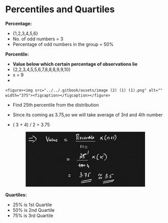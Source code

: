 # Percentiles and Quartiles

**Percentage:**

* {1,2,3,4,5,6}
* No. of odd numbers = 3
* Percentage of odd numbers in the group = 50%

**Percentile:**

* **Value below which certain percentage of observations lie**
* {2,2,3,4,5,5,6,7,8,8,8,9,9,10}
* x = 9
*

    <figure><img src="../../.gitbook/assets/image (2) (1) (1).png" alt="" width="375"><figcaption></figcaption></figure>
* Find 25th percentile from the distribution
* Since its coming as 3.75,so we will take average of 3rd and 4th number
*   ( 3 + 4) / 2 = 3.75

    <figure><img src="../../.gitbook/assets/image (3) (1) (1).png" alt="" width="375"><figcaption></figcaption></figure>

**Quartiles:**

* 25% is 1st Quartile
* 50% is 2nd Quartile
* 75% is 3rd Quartile
